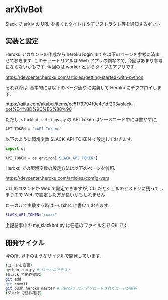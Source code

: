 # arXivBot

Slack で arXiv の URL を書くとタイトルやアブストラクト等を通知するボット


## 実装と設定

Heroku アカウントの作成から heroku login までを以下のページを参考に済ませておきます. このチュートリアルは Web アプリの例なので, 今回はあまり参考にならないかもです. 今回のは worker というタイプのアプリです.

https://devcenter.heroku.com/articles/getting-started-with-python

それ以降は, 基本的には以下のページ通りに実装して Heroku にデププロイします.

https://qiita.com/akabei/items/ec5179794f9e4e1df203#slack-bot%E4%BD%9C%E6%88%90

ただし, `slackbot_settings.py` の API Token はソースコード中には書かずに,

```Python
API_TOKEN = '<API Token>'
```

以下のように環境変数 SLACK_API_TOKEN で設定しておきます.

```Python
import os

API_TOKEN = os.environ['SLACK_API_TOKEN']
```

Heroku での環境変数の設定方法は以下のページを参照.

https://devcenter.heroku.com/articles/config-vars

CLI のコマンドか Web で設定できますが, CLI だとシェルのヒストリに残ってしまうので Web で設定した方が良いかもしれません.

ローカルで実験する時は ~/.zshrc に書いておきます.

```sh
SLACK_API_TOKEN="xxxxx"
```

上記記事中の my_slackbot.py は任意のファイル名で OK です.


## 開発サイクル

今の所, 以下のようなサイクルで開発しています.

```sh
(コードを変更)
python run.py # ローカルでテスト
(Slack で動作確認)
git add
git commit
git push heroku master # Heroku にアップロードされてコードが更新
(Slack で動作確認)
```
